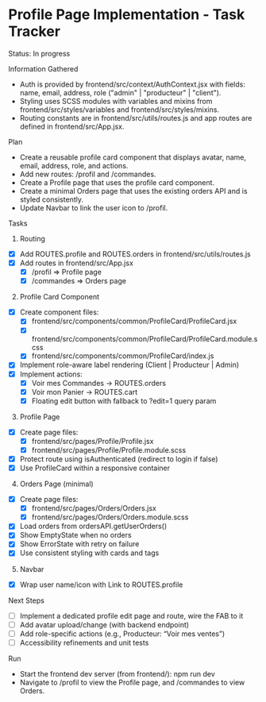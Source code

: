 # Profile Page Implementation - Task Tracker

Status: In progress

Information Gathered
- Auth is provided by frontend/src/context/AuthContext.jsx with fields: name, email, address, role ("admin" | "producteur" | "client").
- Styling uses SCSS modules with variables and mixins from frontend/src/styles/variables and frontend/src/styles/mixins.
- Routing constants are in frontend/src/utils/routes.js and app routes are defined in frontend/src/App.jsx.

Plan
- Create a reusable profile card component that displays avatar, name, email, address, role, and actions.
- Add new routes: /profil and /commandes.
- Create a Profile page that uses the profile card component.
- Create a minimal Orders page that uses the existing orders API and is styled consistently.
- Update Navbar to link the user icon to /profil.

Tasks

1. Routing
- [x] Add ROUTES.profile and ROUTES.orders in frontend/src/utils/routes.js
- [x] Add routes in frontend/src/App.jsx
  - [x] /profil => Profile page
  - [x] /commandes => Orders page

2. Profile Card Component
- [x] Create component files:
  - [x] frontend/src/components/common/ProfileCard/ProfileCard.jsx
  - [x] frontend/src/components/common/ProfileCard/ProfileCard.module.scss
  - [x] frontend/src/components/common/ProfileCard/index.js
- [x] Implement role-aware label rendering (Client | Producteur | Admin)
- [x] Implement actions:
  - [x] Voir mes Commandes -> ROUTES.orders
  - [x] Voir mon Panier -> ROUTES.cart
  - [x] Floating edit button with fallback to ?edit=1 query param

3. Profile Page
- [x] Create page files:
  - [x] frontend/src/pages/Profile/Profile.jsx
  - [x] frontend/src/pages/Profile/Profile.module.scss
- [x] Protect route using isAuthenticated (redirect to login if false)
- [x] Use ProfileCard within a responsive container

4. Orders Page (minimal)
- [x] Create page files:
  - [x] frontend/src/pages/Orders/Orders.jsx
  - [x] frontend/src/pages/Orders/Orders.module.scss
- [x] Load orders from ordersAPI.getUserOrders()
- [x] Show EmptyState when no orders
- [x] Show ErrorState with retry on failure
- [x] Use consistent styling with cards and tags

5. Navbar
- [x] Wrap user name/icon with Link to ROUTES.profile

Next Steps
- [ ] Implement a dedicated profile edit page and route, wire the FAB to it
- [ ] Add avatar upload/change (with backend endpoint)
- [ ] Add role-specific actions (e.g., Producteur: “Voir mes ventes”)
- [ ] Accessibility refinements and unit tests

Run
- Start the frontend dev server (from frontend/): npm run dev
- Navigate to /profil to view the Profile page, and /commandes to view Orders.
